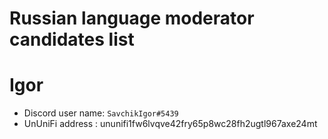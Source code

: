 # Russian language moderator candidates list

# Igor
- Discord user name: `SavchikIgor#5439`
- UnUniFi address : ununifi1fw6lvqve42fry65p8wc28fh2ugtl967axe24mt
